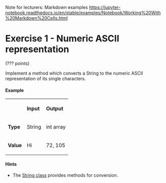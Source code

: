 Note for lecturers: Markdown examples
https://jupyter-notebook.readthedocs.io/en/stable/examples/Notebook/Working%20With%20Markdown%20Cells.html



# Exercise 1 - Numeric ASCII representation

(??? points)

Implement a method which converts a String to the numeric ASCII representation of its single characters.

#### Example

<table>
    <tr>
        <th></th>
        <th><p align="left">Input</p></th>
        <th><p align="left">Output</p></th>
    </tr>
    <tr>
        <td><p align="left"><b>Type</b></p></td>
        <td><p align="left">String</p></td>
        <td><p align="left">int array</p></td>
    </tr>
    <tr>
        <td><p align="left"><b>Value</b></p></td>
        <td><p align="left">Hi</p></td>
        <td><p align="left">72, 105</p></td>
    </tr>
</table>

#### Hints

- The [String class](https://docs.oracle.com/en/java/javase/11/docs/api/java.base/java/lang/String.html#toCharArray()) provides methods for conversion.
